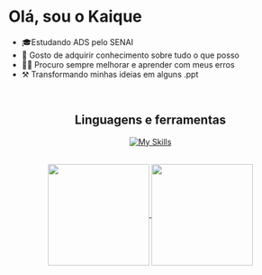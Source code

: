 # Olá, sou o Kaique

- 🎓Estudando ADS pelo SENAI
- 📖 Gosto de adquirir conhecimento sobre tudo o que posso
- 🧗‍♂️ Procuro sempre melhorar e aprender com meus erros
- ⚒ Transformando minhas ideias em alguns .ppt
<br>

<h2 align="center">Linguagens e ferramentas</h2>
<div align="center">
  
[![My Skills](https://skillicons.dev/icons?i=html,css,java,py,mysql,kotlin,github,vscode,eclipse,idea&perline=6)](https://skillicons.dev)
</div><br>

<div align="center">
  <a href="https://github.com/anuraghazra/github-readme-stats">
    <img height=180 align="center" src="https://github-readme-stats.vercel.app/api?username=Kaique-ms27&theme=dark" />
  </a>
  <a href="https://github.com/anuraghazra/convoychat">
    <img height=180 align="center" src="https://github-readme-stats.vercel.app/api/top-langs?username=Kaique-ms27&theme=dark&layout=compact&langs_count=10" />
  </a>
</div>


